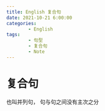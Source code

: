 ```yaml
---
title: English 复合句
date: 2021-10-21 6:00:00
categories:
        - English
tags:
        - 句型
        - 复合句
        - Note
---
```


# 复合句

也叫并列句， 句与句之间没有主次之分